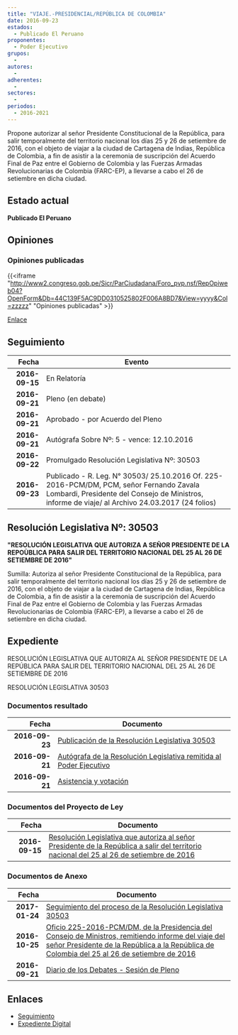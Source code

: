 ```yaml
---
title: "VIAJE.-PRESIDENCIAL/REPÚBLICA DE COLOMBIA"
date: 2016-09-23
estados: 
  - Publicado El Peruano
proponentes: 
  - Poder Ejecutivo
grupos: 
  - 
autores: 
  - 
adherentes: 
  - 
sectores: 
  - 
periodos: 
  - 2016-2021
---
```


Propone autorizar al señor Presidente Constitucional de la República, para salir temporalmente del territorio nacional los días 25 y 26 de setiembre de 2016, con el objeto de viajar a la ciudad de Cartagena de Indias, República de Colombia, a fin de asistir a la ceremonia de suscripción del Acuerdo Final de Paz entre el Gobierno de Colombia y las Fuerzas Armadas Revolucionarias de Colombia (FARC-EP), a llevarse a cabo el 26 de setiembre en dicha ciudad.


## Estado actual

**Publicado El Peruano**

## Opiniones

### Opiniones publicadas

{{<iframe "http://www2.congreso.gob.pe/Sicr/ParCiudadana/Foro_pvp.nsf/RepOpiweb04?OpenForm&Db=44C139F5AC9DD0310525802F006A8BD7&View=yyyy&Col=zzzzz" "Opiniones publicadas" >}}

[Enlace](http://www2.congreso.gob.pe/Sicr/ParCiudadana/Foro_pvp.nsf/RepOpiweb04?OpenForm&Db=44C139F5AC9DD0310525802F006A8BD7&View=yyyy&Col=zzzzz)

## Seguimiento

| Fecha | Evento |
|------:|--------|
| **2016-09-15** | En Relatoría|
| **2016-09-21** | Pleno (en debate)|
| **2016-09-21** | Aprobado - por Acuerdo del Pleno|
| **2016-09-21** | Autógrafa Sobre Nº: 5 - vence: 12.10.2016|
| **2016-09-22** | Promulgado Resolución Legislativa Nº: 30503|
| **2016-09-23** | Publicado - R. Leg. N° 30503/ 25.10.2016 Of. 225-2016-PCM/DM, PCM, señor Fernando Zavala Lombardi, Presidente del Consejo de Ministros, informe de viaje/ al Archivo 24.03.2017 (24 folios)|

## Resolución Legislativa Nº: 30503

**"RESOLUCIÓN LEGISLATIVA QUE AUTORIZA A SEÑOR PRESIDENTE DE LA REPOÙBLICA PARA SALIR DEL TERRITORIO NACIONAL DEL 25 AL 26 DE SETIEMBRE DE 2016"**

Sumilla: Autoriza al señor Presidente Constitucional de la República, para salir temporalmente del territorio nacional los días 25 y 26 de setiembre de 2016, con el objeto de viajar a la ciudad de Cartagena de Indias, República de Colombia, a fin de asistir a la ceremonia de suscripción del Acuerdo Final de Paz entre el Gobierno de Colombia y las Fuerzas Armadas Revolucionarias de Colombia (FARC-EP), a llevarse a cabo el 26 de setiembre en dicha ciudad.


## Expediente

RESOLUCIÓN LEGISLATIVA QUE AUTORIZA AL SEÑOR PRESIDENTE DE LA REPÚBLICA PARA SALIR DEL TERRITORIO NACIONAL DEL 25 AL 26 DE SETIEMBRE DE 2016

RESOLUCIÓN LEGISLATIVA 30503


### Documentos resultado

| Fecha | Documento |
|------:|--------|
| **2016-09-23** | [Publicación de la Resolución Legislativa 30503](http://www.leyes.congreso.gob.pe/Documentos/2016_2021/ADLP/Normas_Legales/30503-RLG.pdf) |
| **2016-09-21** | [Autógrafa de la Resolución Legislativa remitida al Poder Ejecutivo](http://www.leyes.congreso.gob.pe/Documentos/2016_2021/ADLP/Texto_Aprobado/AU0026120160921.pdf) |
| **2016-09-21** | [Asistencia y votación](http://www.leyes.congreso.gob.pe/Documentos/2016_2021/Asistencia_y_Votacion/Proyectos_de_Ley/AV0026120160921.pdf) |

### Documentos del Proyecto de Ley

| Fecha | Documento |
|------:|--------|
| **2016-09-15** | [Resolución Legislativa que autoriza al señor Presidente de la República a salir del territorio nacional del 25 al 26 de setiembre de 2016](http://www.leyes.congreso.gob.pe/Documentos/2016_2021/Proyectos_de_Ley_y_de_Resoluciones_Legislativas/PL0026120160915.pdf) |

### Documentos de Anexo

| Fecha | Documento |
|------:|--------|
| **2017-01-24** | [Seguimiento del proceso de la Resolución Legislativa 30503](http://www2.congreso.gob.pe/Sicr/TraDocEstProc/Contdoc03_2011.nsf/ba75101a33765c2c05257e5400552213/dd5963a5945361eb052580c90067fb8c/$FILE/00261PL20170124.pdf) |
| **2016-10-25** | [Oficio 225-2016-PCM/DM, de la Presidencia del Consejo de Ministros, remitiendo informe del viaje del señor Presidente de la República a la República de Colombia del 25 al 26 de setiembre de 2016](http://www.leyes.congreso.gob.pe/Documentos/2016_2021/Oficios/Poder_Ejecutivo/OFICIO-225-2016-PCM-DM.pdf) |
| **2016-09-21** | [Diario de los Debates - Sesión de Pleno](http://www.leyes.congreso.gob.pe/Documentos/2016_2021/ADLP/Diario_Debates/30503_DD.pdf) |

## Enlaces 

- [Seguimiento](http://www2.congreso.gob.pe/Sicr/TraDocEstProc/CLProLey2016.nsf/f7fff46988ca05b1052578e100829cc7/fb9294f990c44ee00525802f006ac343?OpenDocument)
- [Expediente Digital](http://www2.congreso.gob.pehttp://www2.congreso.gob.pe/Sicr/TraDocEstProc/CLProLey2016.nsf/f7fff46988ca05b1052578e100829cc7/fb9294f990c44ee00525802f006ac343?OpenDocument&Click=05257FB7005EB655.eb71d0cf91d8294e05256cdf006b5706/$Body/0.1C6C)
